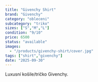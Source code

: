 ```yaml
---
title: "Givenchy Shirt"
brand: "Givenchy"
category: "obleceni"
subcategory: "triko"
sizes: ["S","M","L"]
condition: "9/10"
price: 6500
status: "available"
images:
  - "/products/givenchy-shirt/cover.jpg"
tags: ["shirt","givenchy"]
date: "2025-09-30"
---
```

Luxusní košile/tričko Givenchy.

